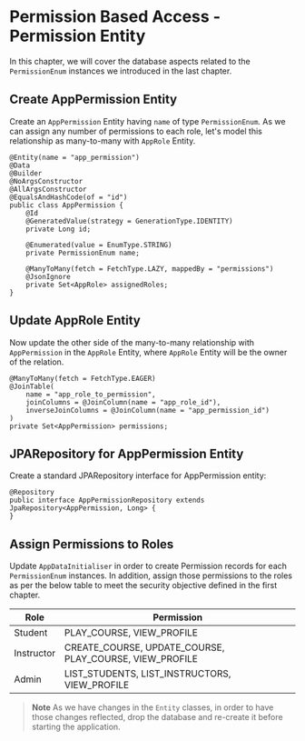 
# Permission Based Access - Permission Entity

In this chapter, we will cover the database aspects related to the `PermissionEnum` instances we introduced in the last chapter.

## Create AppPermission Entity

Create an `AppPermission` Entity having `name` of type `PermissionEnum`. As we can assign any number of permissions to each role, let's model this relationship as many-to-many with `AppRole` Entity.

```
@Entity(name = "app_permission")  
@Data  
@Builder  
@NoArgsConstructor  
@AllArgsConstructor  
@EqualsAndHashCode(of = "id")  
public class AppPermission {  
    @Id  
    @GeneratedValue(strategy = GenerationType.IDENTITY)  
    private Long id;  
    
    @Enumerated(value = EnumType.STRING)  
    private PermissionEnum name;  
    
    @ManyToMany(fetch = FetchType.LAZY, mappedBy = "permissions")  
    @JsonIgnore  
    private Set<AppRole> assignedRoles;  
}
```

## Update AppRole Entity

Now update the other side of the many-to-many relationship with `AppPermission` in the `AppRole` Entity, where `AppRole` Entity will be the owner of the relation.

```
@ManyToMany(fetch = FetchType.EAGER)  
@JoinTable(
    name = "app_role_to_permission",  
    joinColumns = @JoinColumn(name = "app_role_id"),  
    inverseJoinColumns = @JoinColumn(name = "app_permission_id")  
)  
private Set<AppPermission> permissions;
```

## JPARepository for AppPermission Entity

Create a standard JPARepository interface for AppPermission entity:

```
@Repository  
public interface AppPermissionRepository extends JpaRepository<AppPermission, Long> {  
}
```

## Assign Permissions to Roles

Update `AppDataInitialiser` in order to create Permission records for each `PermissionEnum` instances. In addition, assign those permissions to the roles as per the below table to meet the security objective defined in the first chapter.

| Role | Permission |
|--|--|
| Student | PLAY_COURSE, VIEW_PROFILE |
| Instructor | CREATE_COURSE, UPDATE_COURSE, PLAY_COURSE, VIEW_PROFILE |
| Admin | LIST_STUDENTS, LIST_INSTRUCTORS, VIEW_PROFILE |

> **Note**
> As we have changes in the `Entity` classes, in order to have those changes reflected, drop the database and re-create it before starting the application.
